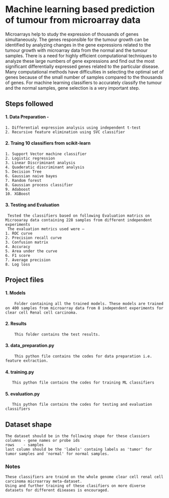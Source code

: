 # Machine learning based prediction of tumour from microarray data
Microarrays help to study the expression of thousands of genes simultaneously. The genes responsible for the tumour growth can be identified by analyzing changes in the gene expressions related to the tumour growth with microarray data from the normal and the tumour samples. There is a need for highly efficient computational techniques to analyze these large numbers of gene expressions and find out the most significant differentially expressed genes related to the particular disease. Many computational methods have difficulties in selecting the optimal set of genes because of the small number of samples compared to the thousands of genes. For machine learning classifiers to accurately classify the tumour and the normal samples, gene selection is a very important step. 

## Steps followed
#### 1. Data Preparation -
    1. Differential expression analysis using independent t-test
    2. Recursive feature elimination using SVC classifier
    
#### 2. Traing 10 classifiers from scikit-learn
    1. Support Vector machine classifier
    2. Logistic regression
    3. Linear Discriminant analysis
    4. Quaderatic discriminant analysis
    5. Decision Tree
    6. Gaussian naive bayes
    7. Random forest
    8. Gaussian process classifier
    9. Adaboost
    10. XGBoost
    
#### 3. Testing and Evaluation
     Tested the classifiers based on following Evaluation matrics on Microoaray data containing 228 samples from different independent experiments
     The evaluation metrics used were – 
    1. ROC curve
    2. Precision recall curve
    3. Confusion matrix
    4. Accuracy
    5. Area under the curve
    6. F1 score
    7. Average precision
    8. Log loss

## Project files
####   1. Models
        Folder containing all the trained models. These models are trained on 400 samples from microarray data from 8 independent experiments for clear cell Renal cell carcinoma.
####   2. Results
        This folder contains the test results.
####   3. data_preparation.py
        This python file contains the codes for data preparation i.e. feature extraction.
####   4. training.py
       This python file contains the codes for training ML classifiers 
####   5. evaluation.py
       This python file contains the codes for testing and evaluation classifiers 

## Dataset shape
    The dataset should be in the following shape for these classiers
    columns - gene names or probe ids
    rows    - samples
    last column should be the 'labels' containg labels as 'tumor' for tumor samples and 'normal' for normal samples.
### Notes
    These classifiers are traind on the whole genome clear cell renal cell carcinoma microarray meta-dataset. 
    Using and further training of these clasifiers on more diverse datasets for different diseases is encouraged.
    

       
        
       
